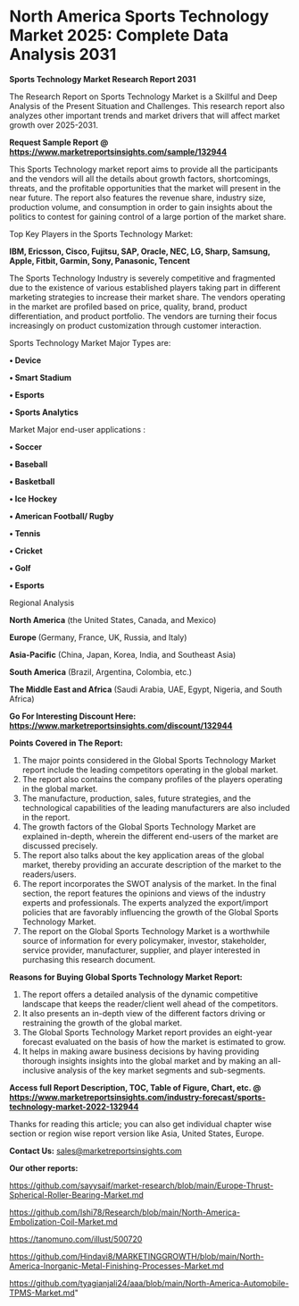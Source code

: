 # North America Sports Technology Market 2025: Complete Data Analysis 2031

<strong>Sports Technology Market Research Report 2031</strong>

The Research Report on Sports Technology Market is a Skillful and Deep Analysis of the Present Situation and Challenges. This research report also analyzes other important trends and market drivers that will affect market growth over 2025-2031.

<strong>Request Sample Report @ <a href=https://www.marketreportsinsights.com/sample/132944>https://www.marketreportsinsights.com/sample/132944</a></strong>

This Sports Technology market report aims to provide all the participants and the vendors will all the details about growth factors, shortcomings, threats, and the profitable opportunities that the market will present in the near future. The report also features the revenue share, industry size, production volume, and consumption in order to gain insights about the politics to contest for gaining control of a large portion of the market share.

Top Key Players in the Sports Technology Market:

<strong>IBM, Ericsson, Cisco, Fujitsu, SAP, Oracle, NEC, LG, Sharp, Samsung, Apple, Fitbit, Garmin, Sony, Panasonic, Tencent</strong>

The Sports Technology Industry is severely competitive and fragmented due to the existence of various established players taking part in different marketing strategies to increase their market share. The vendors operating in the market are profiled based on price, quality, brand, product differentiation, and product portfolio. The vendors are turning their focus increasingly on product customization through customer interaction.

Sports Technology Market Major Types are:

<strong>• Device

• Smart Stadium

• Esports

• Sports Analytics</strong>

Market Major end-user applications :

<strong>• Soccer

• Baseball

• Basketball

• Ice Hockey

• American Football/ Rugby

• Tennis

• Cricket

• Golf

• Esports</strong>

Regional Analysis

</u><strong><b>North America</b></strong> (the United States, Canada, and Mexico)

<strong><b>Europe </b></strong>(Germany, France, UK, Russia, and Italy)

<strong><b>Asia-Pacific</b></strong> (China, Japan, Korea, India, and Southeast Asia)

<strong><b>South America</b></strong> (Brazil, Argentina, Colombia, etc.)

<strong><b>The Middle East and Africa</b></strong> (Saudi Arabia, UAE, Egypt, Nigeria, and South Africa)

<strong>Go For Interesting Discount Here: <a href=https://www.marketreportsinsights.com/discount/132944>https://www.marketreportsinsights.com/discount/132944</a></strong>

<strong>Points Covered in The Report:</strong>
<ol>
  <li>The major points considered in the Global Sports Technology Market report include the leading competitors operating in the global market.</li>
  <li>The report also contains the company profiles of the players operating in the global market.</li>
  <li>The manufacture, production, sales, future strategies, and the technological capabilities of the leading manufacturers are also included in the report.</li>
  <li>The growth factors of the Global Sports Technology Market are explained in-depth, wherein the different end-users of the market are discussed precisely.</li>
  <li>The report also talks about the key application areas of the global market, thereby providing an accurate description of the market to the readers/users.</li>
  <li>The report incorporates the SWOT analysis of the market. In the final section, the report features the opinions and views of the industry experts and professionals. The experts analyzed the export/import policies that are favorably influencing the growth of the Global Sports Technology Market.</li>
  <li>The report on the Global Sports Technology Market is a worthwhile source of information for every policymaker, investor, stakeholder, service provider, manufacturer, supplier, and player interested in purchasing this research document.</li>
</ol>
<strong>Reasons for Buying Global Sports Technology Market Report:</strong>

<ol>
  <li>The report offers a detailed analysis of the dynamic competitive landscape that keeps the reader/client well ahead of the competitors.</li>
  <li>It also presents an in-depth view of the different factors driving or restraining the growth of the global market.</li>
  <li>The Global Sports Technology Market report provides an eight-year forecast evaluated on the basis of how the market is estimated to grow.</li>
  <li>It helps in making aware business decisions by having providing thorough insights insights into the global market and by making an all-inclusive analysis of the key market segments and sub-segments.</li>
</ol>
<strong>Access full Report Description, TOC, Table of Figure, Chart, etc. @ <a href=https://www.marketreportsinsights.com/industry-forecast/sports-technology-market-2022-132944>https://www.marketreportsinsights.com/industry-forecast/sports-technology-market-2022-132944</a></strong>


Thanks for reading this article; you can also get individual chapter wise section or region wise report version like Asia, United States, Europe.

<strong>Contact Us:</strong>
sales@marketreportsinsights.com

<strong>Our other reports:</strong>

<a href=https://github.com/sayysaif/market-research/blob/main/Europe-Thrust-Spherical-Roller-Bearing-Market.md>https://github.com/sayysaif/market-research/blob/main/Europe-Thrust-Spherical-Roller-Bearing-Market.md</a>

<a href=https://github.com/Ishi78/Research/blob/main/North-America-Embolization-Coil-Market.md>https://github.com/Ishi78/Research/blob/main/North-America-Embolization-Coil-Market.md</a>

<a href=https://tanomuno.com/illust/500720>https://tanomuno.com/illust/500720</a>

<a href=https://github.com/Hindavi8/MARKETINGGROWTH/blob/main/North-America-Inorganic-Metal-Finishing-Processes-Market.md>https://github.com/Hindavi8/MARKETINGGROWTH/blob/main/North-America-Inorganic-Metal-Finishing-Processes-Market.md</a>

<a href=https://github.com/tyagianjali24/aaa/blob/main/North-America-Automobile-TPMS-Market.md>https://github.com/tyagianjali24/aaa/blob/main/North-America-Automobile-TPMS-Market.md</a>"

